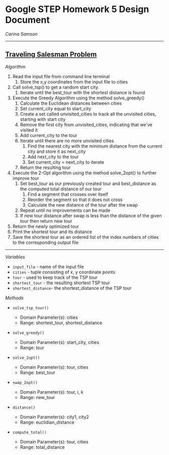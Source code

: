 # Google STEP Homework 5 Design Document
*Carina Samson*

-------
<u>**Traveling Salesman Problem**</u>
-------
*Algorithm*
1. Read the input file from command line terminal
   1. Store the x,y coordinates from the input file to cities
2. Call solve_tsp() to get a random start city.
   1. Iterate until the best_tour with the shortest distance is found
3. Execute the Greedy Algorithm using the method solve_greedy()
   1. Calculate the Euclidean distances between cities
   2. Set current_city equal to start_city
   3. Create a set called unvisited_cities to track all the unvisited cities, starting with start city
   4. Remove the first city from unvisited_cities, indicating that we've visited it
   5. Add current_city to the tour
   6. Iterate until there are no more unvisited cities
        1. Find the nearest city with the minimum distance from the current city and store it as next_city
        2. Add next_city to the tour
        3. Set current_city = next_city to iterate
    7. Return the resulting tour
4. Execute the 2-Opt algorithm using the method solve_2opt() to further improve tour
    1. Set best_tour as our previously created tour and best_distance as the computed total distance of our tour
        1. Find a segment that crosses over itself
        2. Reorder the segment so that it does not cross
        3. Calculate the new distance of the tour after the swap
    2. Repeat until no improvements can be made
    3. If new tour distance after swap is less than the distance of the given tour then return new tour
5. Return the newly optimized tour
6. Print the shortest tour and its distance
7. Save the shortest tour as an ordered list of the index numbers of cities to the corresponding output file
-------

*Variables*
- `input_file` - name of the input file
- `cities` - tuple consisting of x, y coordinate points
- `tour` - used to keep track of the TSP tour
- `shortest_tour` - the resulting shortest TSP tour
- `shortest_distance`-  the shortest_distance of the TSP tour

*Methods*
- `solve_tsp_tour()`
  - Domain Parameter(s): cities
  - Range: shortest_tour, shortest_distance

- `solve_greedy()`
  - Domain Parameter(s): start_city, cities
  - Range: tour

- `solve_2opt()`
  - Domain Parameter(s): tour, cities
  - Range: best_tour

- `swap_2opt()`
  - Domain Parameter(s): tour, i, k
  - Range: new_tour

- `distance()`
  - Domain Parameter(s): city1, city2
  - Range: euclidian_distance

- `compute_total()`
  - Domain Parameter(s): tour, cities
  - Range: total_distance
